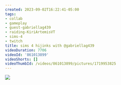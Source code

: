 ```yaml
---
created: 2023-09-02T16:22:41-05:00
tags:
- collab
- gameplay
- guest-gabriellag439
- raiding-KiriArtemisVT
- sims-4
- twitch
title: sims 4 hijinks with @gabriellag439
videoDuration: 7706
videoId: '861013899'
videoShorts: []
videoThumbId: /videos/861013899/pictures/1719953825
---
```


![](20230902212241.jpg)
